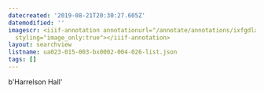 ```yaml
---
datecreated: '2019-08-21T20:30:27.605Z'
datemodified: ''
imagescr: <iiif-annotation annotationurl="/annotate/annotations/ixfgdlag8gs0db3tcsgg.json"
  styling="image_only:true"></iiif-annotation>
layout: searchview
listname: ua023-015-003-bx0002-004-026-list.json
tags: []
---
```

b'Harrelson Hall'